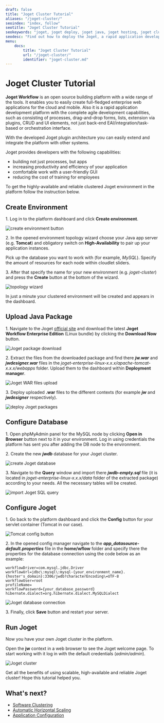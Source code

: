 ```yaml
---
draft: false
title: "Joget Cluster Tutorial"
aliases: "/joget-cluster/"
seoindex: "index, follow"
seotitle: "Joget Cluster Tutorial"
seokeywords: "joget, joget deploy, joget java, joget hosting, joget cluster, joget download, joget archive, joget clustered environment, joget tutorial, joget installation, install joget, joget workflow deployment"
seodesc: "Find out how to deploy the Joget, a rapid application development platform with the complete agile development capabilities, into a clustered environment."
menu: 
    docs:
        title: "Joget Cluster Tutorial"
        url: "/joget-cluster/"
        identifier: "joget-cluster.md"
---
```


# Joget Cluster Tutorial

**Joget Workflow** is an open source building platform with a wide range of the tools. It enables you to easily create full-fledged enterprise web applications for the cloud and mobile. Also it is a rapid application development platform with the complete agile development capabilities, such as consisting of processes, drag-and-drop forms, lists, extension via plugins, CRUD and UI elements, not just back-end EAI/integration/task-based or orchestration interface.

With the developed Joget plugin architecture you can easily extend and integrate the platform with other systems.

Joget provides developers with the following capabilities:

* building not just processes, but apps
* increasing productivity and efficiency of your application
* comfortable work with a user-friendly GUI
* reducing the cost of training for employees

To get the highly-available and reliable clustered Joget environment in the platform follow the instruction below.


## Create Environment

1\. Log in to the platform dashboard and click **Create environment**.

![create environment button](01-create-environment-button.png)

2\. In the opened environment topology wizard choose your Java app server (e.g. **Tomcat**) and obligatory switch on **High-Availability** to pair up your application instances.

Pick up the database you want to work with (for example, *MySQL*). Specify the amount of resources for each node within cloudlet sliders.

3\. After that specify the name for your new environment (e.g. *joget-cluster*) and press the **Create** button at the bottom of the wizard.

![topology wizard](02-topology-wizard.png)

In just a minute your clustered environment will be created and appears in the dashboard.


## Upload Java Package

1\. Navigate to the Joget [official site](https://www.joget.org/) and download the latest **Joget Workflow Enterprise Edition** (Linux bundle) by clicking the **Download Now** button.

![Joget package download](03-joget-package-download.png)

2\. Extract the files from the downloaded package and find there ***jw.war*** and ***jwdesigner.war*** files in the *joget-enterprise-linux-x.x.x/apache-tomcat-x.x.x/webapps* folder. Upload them to the dashboard within **Deployment manager**.

![Joget WAR files upload](04-joget-war-files-upload.png)

3\. Deploy uploaded **.war** files to the different contexts (for example ***jw*** and ***jwdesigner*** respectively).

![deploy Joget packages](05-deploy-joget-packages.png)


## Configure Database

1\. Open phpMyAdmin panel for the MySQL node by clicking **Open in Browser** button next to it in your environment. Log in using credentials the platform has sent you after adding the DB node to the environment.

2\. Create the new ***jwdb*** database for your Joget cluster.

![create Joget database](06-create-joget-database.png)

3\. Navigate to the **Query** window and import there ***jwdb-empty.sql*** file (it is located in *joget-enterprise-linux-x.x.x/data* folder of the extracted package) according to your needs. All the necessary tables will be created.

![import Joget SQL query](07-import-joget-sql-query.png)


## Configure Joget

1\. Go back to the platform dashboard and click the **Config** button for your servlet container (Tomcat in our case).

![Tomcat config button](08-tomcat-config-button.png)

2\. In the opened config manager navigate to the ***app_datasource-default.properties*** file in the **home/wflow** folder and specify there the properties for the database connection using the code below as an example:

```
workflowDriver=com.mysql.jdbc.Driver  
workflowUrl=jdbc\:mysql\:mysql-{your_environment_name}.{hoster's_domain}:3306/jwdb?characterEncoding\=UTF-8  
workflowUser=root  
profileName=  
workflowPassword={your_database_password}  
hibernate.dialect=org.hibernate.dialect.MySQLDialect
```

![Joget database connection](09-joget-database-connection.png)

3\. Finally, click **Save** button and restart your server.


## Run Joget

Now you have your own Joget cluster in the platform.

Open the **jw** context in a web browser to see the Joget welcome page. To start working with it log in with the default credentials (*admin/admin*).

![Joget cluster](10-joget-cluster.png)

Get all the benefits of using scalable, high-available and reliable Joget cluster! Hope this tutorial helped you.


## What's next?

* [Software Clustering](/cluster-in-cloud/)
* [Automatic Horizontal Scaling](/automatic-horizontal-scaling/)
* [Application Configuration](/configuration-file-manager/)